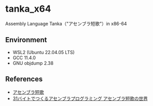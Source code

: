 # tanka_x64

Assembly Language Tanka（"アセンブラ短歌"）in x86-64

## Environment

- WSL2 (Ubuntu 22.04.05 LTS)
- GCC 11.4.0
- GNU objdump 2.38

## References

- [アセンブラ短歌](https://kozos.jp/asm-tanka/)
- [31バイトでつくるアセンブラプログラミング アセンブラ短歌の世界](https://book.mynavi.jp/ec/products/detail/id=24267)
